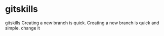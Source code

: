 # gitskills
gitskills
Creating a new branch is quick.
Creating a new branch is quick and simple.
change it
